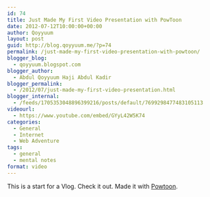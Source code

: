 ```yaml
---
id: 74
title: Just Made My First Video Presentation with PowToon
date: 2012-07-12T10:00:00+00:00
author: Qoyyuum
layout: post
guid: http://blog.qoyyuum.me/?p=74
permalink: /just-made-my-first-video-presentation-with-powtoon/
blogger_blog:
  - qoyyuum.blogspot.com
blogger_author:
  - Abdul Qoyyuum Haji Abdul Kadir
blogger_permalink:
  - /2012/07/just-made-my-first-video-presentation.html
blogger_internal:
  - /feeds/1705353048896399216/posts/default/7699298477483105113
videourl:
  - https://www.youtube.com/embed/GYyL42W5K74
categories:
  - General
  - Internet
  - Web Adventure
tags:
  - general
  - mental notes
format: video
---
```

This is a start for a Vlog. Check it out. Made it with [Powtoon](http://www.powtoon.com/).